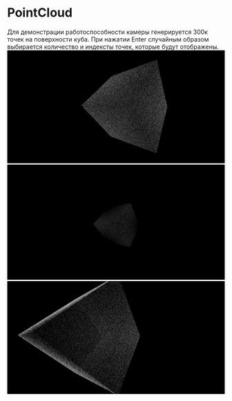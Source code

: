 # PointCloud
Для демонстрации работоспособности камеры генерируется 300к точек на поверхности куба. При нажатии Enter случайным образом выбирается количество и индексты точек, которые будут отображены. 
![Image description](https://github.com/margaritashunina/PointCloud/blob/gui/pictures/1.png)
![Image description](https://github.com/margaritashunina/PointCloud/blob/gui/pictures/2.png)
![Image description](https://github.com/margaritashunina/PointCloud/blob/gui/pictures/3.png)
